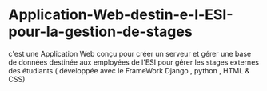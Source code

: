 # Application-Web-destin-e-l-ESI-pour-la-gestion-de-stages
c'est une Application Web conçu pour créer un serveur et gérer une base de données destinée aux employées de l'ESI pour gérer les stages externes des étudiants ( développée avec le FrameWork Django , python , HTML &amp; CSS)
